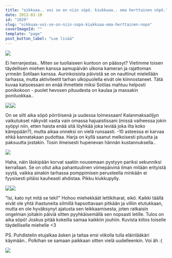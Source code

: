 ```yaml
---
title: "oikkuaa.. voi se on niin söpö. kiukkuaa.. oma herttainen nöpö."
date: 2013-03-10
id: "1029"
slug: "oikkuaa-voi-se-on-niin-sopo-kiukkuaa-oma-herttainen-nopo"
coverImageId: ""
template: "page"
post_button_label: "Lue lisää"
---
```


[![](/images/2013.3.10_1.JPG)](http://4.bp.blogspot.com/-_rvkVniTDSE/UTy4Wuh8jtI/AAAAAAAAFcY/nXFmeHKdEto/s1600/2013.3.10_1.JPG)

Ei herranjestas.. Miten se tuollaiseen kuntoon on päässyt? Vietimme toisen täydellisen miehen kanssa aamupäivän ulkona kameran ja rajattoman yrmeän Sotilaan kanssa. Aurinkoisista päivistä se on nauttinut mielellään tarhassa, mutta aktiviteetit tarhan ulkopuolella eivät ole kiinnostaneet. Tätä kuvaa katsoessani en enää ihmettele miksi Sotilas mahtuu helposti ponikokoon - puolet hevosen pituudesta on kaulaa ja massakin poniluokkaa..

[![](/images/2013.3.10_16.JPG)](http://1.bp.blogspot.com/-SCIEmYS2Ph0/UTy4W9EFhBI/AAAAAAAAFcw/VcmsdaX9yLs/s1600/2013.3.10_16.JPG)[![](/images/2013.3.10_4.JPG)](http://2.bp.blogspot.com/-PUpvZS1Ref4/UTy4XTLtDVI/AAAAAAAAFc0/6NpxytYepFg/s1600/2013.3.10_4.JPG)

On se silti aika söpö pörröisenä ja uudessa loimessaan! Kalanmaksaöljyn vaikutukset näkyvät vasta vain omassa hajuaistissani (missä vaiheessa jokin syöpyi niin, etten haista enää sitä löyhkää joka leviää joka ilta koko kämppään?), mutta aikaa onneksi on vielä runsaasti. -10 asteessa ei karvaa ehkä kannatakaan pudottaa. Harja on kyllä saanut melkoisesti pituutta ja paksuutta jostakin. Tosin ilmeisesti hupenevan hännän kustannuksella..

[![](/images/2013.3.10_6.JPG)](http://1.bp.blogspot.com/-Phe8N7mJJjE/UTy4X-XyuuI/AAAAAAAAFdA/zbCrBrZxjbA/s1600/2013.3.10_6.JPG)

Haha, näin läskipään korvat saatiin nousemaan pystyyn pariksi sekunniksi kerrallaan. Se on ollut aika pahantuulinen viimepäivinä ilman mitään erityistä syytä, vaikka ainakin tarhassa pomppimisen perusteella minkään ei fyysisesti pitäisi kauheasti ahdistaa. Pikku kiukkupylly.

[![](/images/2013.3.10_18.JPG)](http://3.bp.blogspot.com/-4Y8D8wqRf6w/UTy4WiobcpI/AAAAAAAAFc8/qCTInFVNudY/s1600/2013.3.10_18.JPG)[![](/images/2013.3.10_9.JPG)](http://3.bp.blogspot.com/-PWCoL7rmySg/UTy4YUwyfAI/AAAAAAAAFdE/yyh6x8BQQME/s1600/2013.3.10_9.JPG)

"Isi, kato nyt mitä se teki!" Hohoo miehekkäät lettikiharat, eikö. Kaikki täällä eivät ole yhtä ihastuneita silmillä hapsottavaan pitkään ja villiin etutukkaan, mutta en ole hyväksynyt ajatusta sen leikkaamisesta, joten ratkaisin ongelman joitakin päiviä sitten pyyhkäisemällä sen nopsasti letille. Tulos on aika söpö! Joskus pitää kokeilla samaa kaikkiin jouhiin. Kuvista kiitos toiselle täydelliselle miehelle <3

PS. Puhdistelin etujalkaa äsken ja taitaa ensi viikolla tulla eläinlääkäri käymään.. Polkihan se samaan paikkaan sitten vielä uudelleenkin. Voi äh :(

[![](/images/ak.png)](http://2.bp.blogspot.com/-VDBKMD6z_vE/UTzidI-3UmI/AAAAAAAAFdQ/IjYnIgGzd-A/s1600/ak.png)
